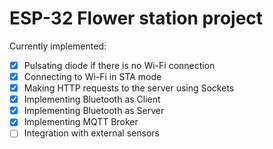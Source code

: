 # ESP-32 Flower station project

Currently implemented:
- [x] Pulsating diode if there is no Wi-Fi connection
- [x] Connecting to Wi-Fi in STA mode
- [x] Making HTTP requests to the server using Sockets
- [x] Implementing Bluetooth as Client
- [x] Implementing Bluetooth as Server
- [x] Implementing MQTT Broker
- [ ] Integration with external sensors
